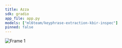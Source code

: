 ```yaml
---
title: Azza
sdk: gradio
app_file: app.py
models: ["ml6team/keyphrase-extraction-kbir-inspec"]
pinned: false
---
```



![Frame 1](https://user-images.githubusercontent.com/65676392/227686139-04784d02-c1b0-4911-a0d4-e878a954e5c2.png)


